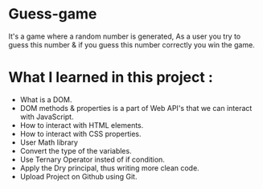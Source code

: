 # Guess-game
It's a game where a random number is generated, As a user you try to guess this number & if you guess this number correctly you win the game.

# What I learned in this project : 
- What is a DOM.
- DOM methods & properties is a part of Web API's that we can interact with JavaScript.
- How to interact with HTML elements.
- How to interact with CSS properties.
- User Math library
- Convert the type of the variables.
- Use Ternary Operator insted of if condition.
- Apply the Dry principal, thus writing more clean code.
- Upload Project on Github using Git.
